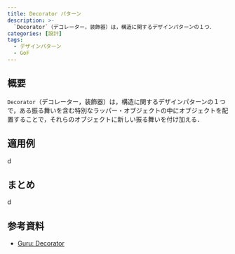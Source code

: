 ```yaml
---
title: Decorator パターン
description: >-
  `Decorator`（デコレーター，装飾器）は，構造に関するデザインパターンの１つ．
categories: [設計]
tags:
  - デザインパターン
  - GoF
---
```


## 概要

`Decorator`（デコレーター，装飾器）は，構造に関するデザインパターンの１つで，ある振る舞いを含む特別なラッパー・オブジェクトの中にオブジェクトを配置することで，それらのオブジェクトに新しい振る舞いを付け加える．


## 適用例
d

## まとめ
d

## 参考資料
- [Guru: Decorator](https://refactoring.guru/ja/design-patterns/chain-of-responsibility)